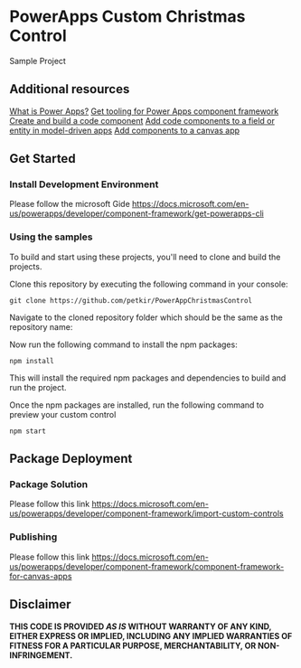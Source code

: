 # PowerApps Custom Christmas Control

Sample Project

## Additional resources 
[What is Power Apps?](https://docs.microsoft.com/en-us/powerapps/powerapps-overview)
[Get tooling for Power Apps component framework](https://docs.microsoft.com/en-us/powerapps/developer/component-framework/get-powerapps-cli)
[Create and build a code component](https://docs.microsoft.com/en-us/powerapps/developer/component-framework/create-custom-controls-using-pcf)
[Add code components to a field or entity in model-driven apps](https://docs.microsoft.com/en-us/powerapps/developer/component-framework/add-custom-controls-to-a-field-or-entity)
[Add components to a canvas app](https://docs.microsoft.com/en-us/powerapps/developer/component-framework/component-framework-for-canvas-apps#add-components-to-a-canvas-app)

## Get Started

### Install Development Environment

Please follow the microsoft Gide
https://docs.microsoft.com/en-us/powerapps/developer/component-framework/get-powerapps-cli

### Using the samples
To build and start using these projects, you'll need to clone and build the projects.

Clone this repository by executing the following command in your console:

```
git clone https://github.com/petkir/PowerAppChristmasControl
```
Navigate to the cloned repository folder which should be the same as the repository name:

Now run the following command to install the npm packages:
```
npm install
```
This will install the required npm packages and dependencies to build and run the project.

Once the npm packages are installed, run the following command to preview your custom control
```
npm start
```
## Package Deployment
### Package Solution

Please follow this link
https://docs.microsoft.com/en-us/powerapps/developer/component-framework/import-custom-controls


### Publishing
Please follow this link
https://docs.microsoft.com/en-us/powerapps/developer/component-framework/component-framework-for-canvas-apps


## Disclaimer

**THIS CODE IS PROVIDED *AS IS* WITHOUT WARRANTY OF ANY KIND, EITHER EXPRESS OR IMPLIED, INCLUDING ANY IMPLIED WARRANTIES OF FITNESS FOR A PARTICULAR PURPOSE, MERCHANTABILITY, OR NON-INFRINGEMENT.**